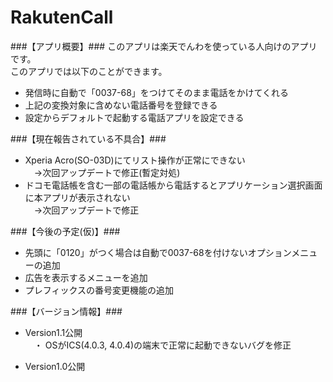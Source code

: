 RakutenCall
===========

###【アプリ概要】###
このアプリは楽天でんわを使っている人向けのアプリです。  
このアプリでは以下のことができます。

+ 発信時に自動で「0037-68」をつけてそのまま電話をかけてくれる
+ 上記の変換対象に含めない電話番号を登録できる
+ 設定からデフォルトで起動する電話アプリを設定できる

###【現在報告されている不具合】###
+ Xperia Acro(SO-03D)にてリスト操作が正常にできない  
　→次回アップデートで修正(暫定対処)  
+ ドコモ電話帳を含む一部の電話帳から電話するとアプリケーション選択画面に本アプリが表示されない  
　→次回アップデートで修正

###【今後の予定(仮)】###
+ 先頭に「0120」がつく場合は自動で0037-68を付けないオプションメニューの追加
+ 広告を表示するメニューを追加
+ プレフィックスの番号変更機能の追加

###【バージョン情報】###
+ Version1.1公開  
　・ OSがICS(4.0.3, 4.0.4)の端末で正常に起動できないバグを修正

+ Version1.0公開  